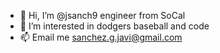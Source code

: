 - 👋 Hi, I’m @jsanch9 engineer from SoCal
- 👀 I’m interested in dodgers baseball and code
- 📫 Email me sanchez.g.javi@gmail.com

<!---
jsanch9/jsanch9 is a ✨ special ✨ repository because its `README.md` (this file) appears on your GitHub profile.
You can click the Preview link to take a look at your changes.
--->
